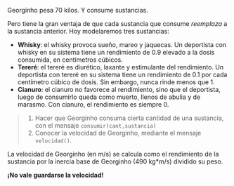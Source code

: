 Georginho pesa 70 kilos. Y consume sustancias.

Pero tiene la gran ventaja de que cada sustancia que consume _reemplaza_ a la sustancia anterior. Hoy modelaremos tres sustancias:

* **Whisky**: el whisky provoca sueño, mareo y jaquecas. Un deportista con whisky en su sistema tiene un rendimiento de 0.9 elevado a la dosis consumida, en centímetros cúbicos.
* **Tereré**: el tereré es diurético, laxante y estimulante del rendimiento. Un deportista con tereré en su sistema tiene un rendimiento de 0.1 por cada centímetro cúbico de dosis. Sin embargo, nunca rinde menos que 1.
* **Cianuro**: el cianuro no favorece al rendimiento, sino que el deportista, luego de consumirlo queda como muerto, llenos de abulia y de marasmo. Con cianuro, el rendimiento es siempre 0.

> 1. Hacer que Georginho consuma cierta cantidad de una sustancia, con el mensaje `consumir(cant,sustancia)`
> 2. Conocer la velocidad de Georginho, mediante el mensaje `velocidad()`.

La velocidad de Georginho (en m/s) se calcula como el rendimiento de la sustancia por la inercia base de Georginho (490 kg*m/s) dividido su peso.

**¡No vale guardarse la velocidad!**


